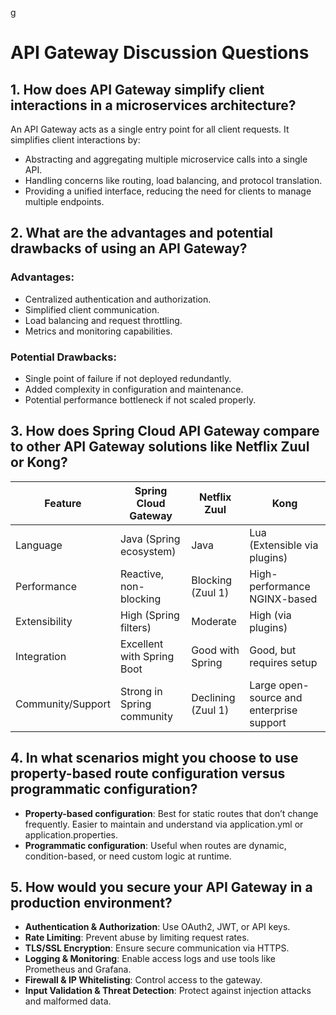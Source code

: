 g
# API Gateway Discussion Questions

## 1. How does API Gateway simplify client interactions in a microservices architecture?
An API Gateway acts as a single entry point for all client requests. It simplifies client interactions by:
- Abstracting and aggregating multiple microservice calls into a single API.
- Handling concerns like routing, load balancing, and protocol translation.
- Providing a unified interface, reducing the need for clients to manage multiple endpoints.

## 2. What are the advantages and potential drawbacks of using an API Gateway?
### Advantages:
- Centralized authentication and authorization.
- Simplified client communication.
- Load balancing and request throttling.
- Metrics and monitoring capabilities.

### Potential Drawbacks:
- Single point of failure if not deployed redundantly.
- Added complexity in configuration and maintenance.
- Potential performance bottleneck if not scaled properly.

## 3. How does Spring Cloud API Gateway compare to other API Gateway solutions like Netflix Zuul or Kong?
| Feature                | Spring Cloud Gateway      | Netflix Zuul           | Kong                    |
|------------------------|----------------------------|------------------------|-------------------------|
| Language               | Java (Spring ecosystem)    | Java                   | Lua (Extensible via plugins) |
| Performance            | Reactive, non-blocking     | Blocking (Zuul 1)      | High-performance NGINX-based |
| Extensibility          | High (Spring filters)      | Moderate               | High (via plugins)      |
| Integration            | Excellent with Spring Boot | Good with Spring       | Good, but requires setup |
| Community/Support      | Strong in Spring community | Declining (Zuul 1)     | Large open-source and enterprise support |

## 4. In what scenarios might you choose to use property-based route configuration versus programmatic configuration?
- **Property-based configuration**: Best for static routes that don’t change frequently. Easier to maintain and understand via application.yml or application.properties.
- **Programmatic configuration**: Useful when routes are dynamic, condition-based, or need custom logic at runtime.

## 5. How would you secure your API Gateway in a production environment?
- **Authentication & Authorization**: Use OAuth2, JWT, or API keys.
- **Rate Limiting**: Prevent abuse by limiting request rates.
- **TLS/SSL Encryption**: Ensure secure communication via HTTPS.
- **Logging & Monitoring**: Enable access logs and use tools like Prometheus and Grafana.
- **Firewall & IP Whitelisting**: Control access to the gateway.
- **Input Validation & Threat Detection**: Protect against injection attacks and malformed data.
